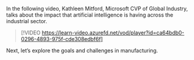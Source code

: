 In the following video, Kathleen Mitford, Microsoft CVP of Global Industry, talks about the impact that artificial intelligence is having across the industrial sector. 

> [!VIDEO https://learn-video.azurefd.net/vod/player?id=ca64bdb0-0296-4893-975f-cde308edbf6f]

Next, let’s explore the goals and challenges in manufacturing.